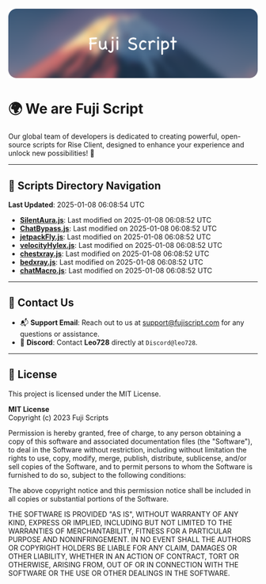 ![Banner](.github/b.webp)

# 🌍 **We are Fuji Script**

Our global team of developers is dedicated to creating powerful, open-source scripts for Rise Client, designed to enhance your experience and unlock new possibilities! 🌟

---
<!-- SCRIPTS_NAVIGATION_START -->
## 📂 **Scripts Directory Navigation**

**Last Updated**: 2025-01-08 06:08:54 UTC

- **[SilentAura.js](scripts/SilentAura.js)**: Last modified on 2025-01-08 06:08:52 UTC
- **[ChatBypass.js](scripts/ChatBypass.js)**: Last modified on 2025-01-08 06:08:52 UTC
- **[jetpackFly.js](scripts/jetpackFly.js)**: Last modified on 2025-01-08 06:08:52 UTC
- **[velocityHylex.js](scripts/velocityHylex.js)**: Last modified on 2025-01-08 06:08:52 UTC
- **[chestxray.js](scripts/chestxray.js)**: Last modified on 2025-01-08 06:08:52 UTC
- **[bedxray.js](scripts/bedxray.js)**: Last modified on 2025-01-08 06:08:52 UTC
- **[chatMacro.js](scripts/chatMacro.js)**: Last modified on 2025-01-08 06:08:52 UTC

<!-- SCRIPTS_NAVIGATION_END -->

---

## 💬 **Contact Us**  
- 📬 **Support Email**: Reach out to us at [support@fujiscript.com](mailto:support@fujiscript.com) for any questions or assistance.  
- 💬 **Discord**: Contact **Leo728** directly at `Discord@leo728`.

---

## 📜 **License**

This project is licensed under the MIT License.  

**MIT License**  
Copyright (c) 2023 Fuji Scripts  

Permission is hereby granted, free of charge, to any person obtaining a copy of this software and associated documentation files (the "Software"), to deal in the Software without restriction, including without limitation the rights to use, copy, modify, merge, publish, distribute, sublicense, and/or sell copies of the Software, and to permit persons to whom the Software is furnished to do so, subject to the following conditions:  

The above copyright notice and this permission notice shall be included in all copies or substantial portions of the Software.  

THE SOFTWARE IS PROVIDED "AS IS", WITHOUT WARRANTY OF ANY KIND, EXPRESS OR IMPLIED, INCLUDING BUT NOT LIMITED TO THE WARRANTIES OF MERCHANTABILITY, FITNESS FOR A PARTICULAR PURPOSE AND NONINFRINGEMENT. IN NO EVENT SHALL THE AUTHORS OR COPYRIGHT HOLDERS BE LIABLE FOR ANY CLAIM, DAMAGES OR OTHER LIABILITY, WHETHER IN AN ACTION OF CONTRACT, TORT OR OTHERWISE, ARISING FROM, OUT OF OR IN CONNECTION WITH THE SOFTWARE OR THE USE OR OTHER DEALINGS IN THE SOFTWARE.  

